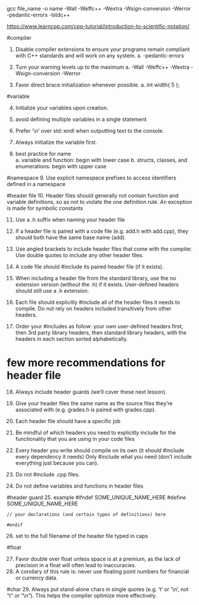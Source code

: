 gcc file_name -o name -Wall -Weffc++ -Wextra -Wsign-conversion -Werror -pedantic-errors -lstdc++

https://www.learncpp.com/cpp-tutorial/introduction-to-scientific-notation/

#compiler
1. Disable compiler extensions to ensure your programs remain compliant with C++ standards and will work on any system.
    a. -pedantic-errors

2. Turn your warning levels up to the maximum
    a. -Wall -Weffc++ -Wextra -Wsign-conversion -Werror

3. Favor direct brace initialization whenever possible.
    a. int width{ 5 };

#variable

4. Initialize your variables upon creation.

5. avoid defining multiple variables in a single statement
6.  Prefer ‘\n’ over std::endl when outputting text to the console.
7. Always initialize the variable first.

8. best practice for name   
    a. variable and function: begin with lower case
    b. structs, classes, and enumerations: begin with upper case

#namespace
9. Use explicit namespace prefixes to access identifiers defined in a namespace

#header file
10. Header files should generally not contain function and variable definitions, so as not to violate the one definition rule. An exception is made for symbolic constants

11. Use a .h suffix when naming your header file

12. If a header file is paired with a code file (e.g. add.h with add.cpp), they should both have the same base name (add).

13. Use angled brackets to include header files that come with the compiler. Use double quotes to include any other header files.

14. A code file should #include its paired header file (if it exists).

15. When including a header file from the standard library, use the no extension version (without the .h) if it exists. User-defined headers should still use a .h extension.

16. Each file should explicitly #include all of the header files it needs to compile. Do not rely on headers included transitively from other headers.

17. Order your #includes as follow: your own user-defined headers first, then 3rd party library headers, then standard library headers, with the headers in each section sorted alphabetically.

# few more recommendations for header file

18. Always include header guards (we’ll cover these next lesson).

19. Give your header files the same name as the source files they’re associated with (e.g. grades.h is paired with grades.cpp).
20. Each header file should have a specific job
21. Be mindful of which headers you need to explicitly include for the functionality that you are using in your code files
22. Every header you write should compile on its own (it should #include every dependency it needs)
Only #include what you need (don’t include everything just because you can).
23. Do not #include .cpp files.
24. Do not define variables and functions in header files 

#header guard
25. example
    #ifndef SOME_UNIQUE_NAME_HERE
    #define SOME_UNIQUE_NAME_HERE
    
    // your declarations (and certain types of definitions) here
    
    #endif
26. set to the full filename of the header file typed in caps

#float

27. Favor double over float unless space is at a premium, as the lack of precision in a float will often lead to inaccuracies.
28. A corollary of this rule is: never use floating point numbers for financial or currency data.

#char
29. Always put stand-alone chars in single quotes (e.g. ‘t’ or ‘\n’, not “t” or “\n”). This helps the compiler optimize more effectively.